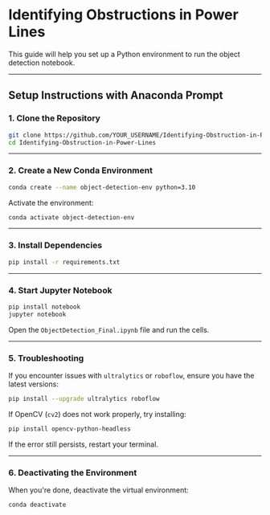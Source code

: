 # Identifying Obstructions in Power Lines

This guide will help you set up a Python environment to run the object detection notebook.

---

## **Setup Instructions with Anaconda Prompt**  

### **1. Clone the Repository**  
```bash
git clone https://github.com/YOUR_USERNAME/Identifying-Obstruction-in-Power-Lines.git
cd Identifying-Obstruction-in-Power-Lines
```

---

### **2. Create a New Conda Environment**  
```bash
conda create --name object-detection-env python=3.10
```

Activate the environment:  
```bash
conda activate object-detection-env
```

---

### **3. Install Dependencies**  
```bash
pip install -r requirements.txt
```

---

### **4. Start Jupyter Notebook**  
```bash
pip install notebook
jupyter notebook
```

Open the `ObjectDetection_Final.ipynb` file and run the cells.

---

### **5. Troubleshooting**  
If you encounter issues with `ultralytics` or `roboflow`, ensure you have the latest versions:  
```bash
pip install --upgrade ultralytics roboflow
```

If OpenCV (`cv2`) does not work properly, try installing:  
```bash
pip install opencv-python-headless
```

If the error still persists, restart your terminal.

---

### **6. Deactivating the Environment**  
When you're done, deactivate the virtual environment:  
```bash
conda deactivate
```

